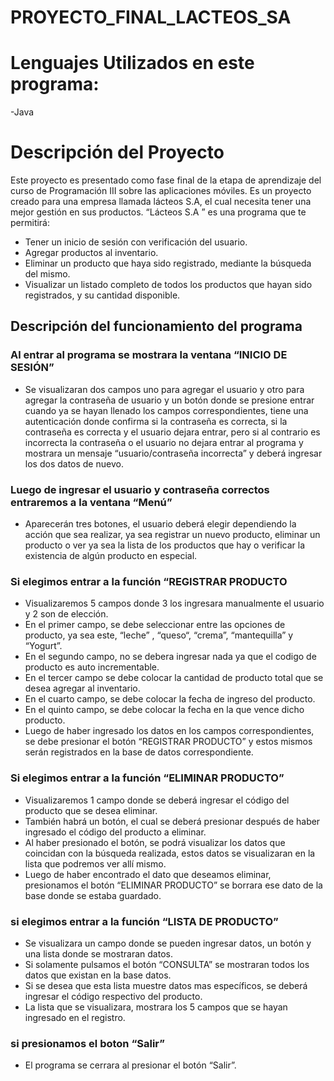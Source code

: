 # PROYECTO_FINAL_LACTEOS_SA

# Lenguajes Utilizados en este programa:
-Java

# Descripción del Proyecto
Este proyecto es presentado como fase final de la etapa de aprendizaje del curso de Programación III sobre las aplicaciones móviles. Es un proyecto creado para una empresa llamada lácteos S.A, el cual necesita tener una mejor gestión en sus productos. 
“Lácteos S.A ” es una programa que te permitirá:
- Tener un inicio de sesión con verificación del usuario.
- Agregar productos al inventario.
- Eliminar un producto que haya sido registrado, mediante la búsqueda del mismo.
- Visualizar un listado completo de todos los productos que hayan sido registrados, y su cantidad disponible.

## Descripción del funcionamiento del programa
### Al entrar al programa se mostrara la ventana “INICIO DE SESIÓN”
- Se visualizaran dos campos uno para agregar el usuario y otro para agregar la contraseña de usuario y un botón donde se presione entrar cuando ya se hayan llenado los campos correspondientes, tiene una autenticación donde confirma si la contraseña es correcta, si la contraseña es correcta y el usuario dejara entrar, pero si al contrario es incorrecta la contraseña o el usuario no dejara entrar al programa y mostrara un mensaje “usuario/contraseña incorrecta” y deberá ingresar los dos datos de nuevo.
### Luego de ingresar el usuario y contraseña correctos entraremos a la ventana “Menú”
- Aparecerán tres botones, el usuario deberá elegir dependiendo la acción que sea realizar, ya sea registrar un nuevo producto, eliminar un producto o ver ya sea la lista de los productos que hay o verificar la existencia de algún producto en especial.
### Si elegimos entrar a la función “REGISTRAR PRODUCTO
- Visualizaremos 5 campos donde 3 los ingresara manualmente el usuario y 2 son de elección.
- En el primer campo, se debe seleccionar entre las  opciones de producto, ya sea este, “leche” , “queso“, “crema”, “mantequilla” y “Yogurt”.
- En el segundo campo, no se debera ingresar nada ya que el codigo de producto es auto incrementable.
- En el tercer campo se debe colocar la cantidad de producto total que se desea agregar al inventario.
- En el cuarto campo, se debe colocar la fecha de ingreso del producto.
- En el quinto campo, se debe colocar la fecha en la que vence dicho producto.
- Luego de haber ingresado los datos en los campos correspondientes, se debe presionar el botón “REGISTRAR PRODUCTO” y estos mismos serán registrados en la base de datos correspondiente.
### Si elegimos entrar a la función “ELIMINAR PRODUCTO”
- Visualizaremos 1 campo donde se deberá ingresar el código del producto que se desea eliminar.
- También habrá un botón, el cual se deberá presionar después de haber ingresado el código del producto a eliminar.
- Al haber presionado el botón, se podrá visualizar los datos que coincidan con la búsqueda realizada, estos datos se visualizaran en la lista que podremos ver allí mismo.
- Luego de haber encontrado el dato que deseamos eliminar, presionamos el botón “ELIMINAR PRODUCTO” se borrara ese dato de la base donde se estaba guardado.
### si elegimos entrar a la función “LISTA DE PRODUCTO”
- Se visualizara un campo donde se pueden ingresar datos, un botón y una lista donde se mostraran datos.
- Si solamente pulsamos el botón “CONSULTA” se mostraran todos los datos que existan en la base datos.
- Si se desea que esta lista muestre datos mas específicos, se deberá ingresar el código respectivo del producto.
- La lista que se visualizara, mostrara los 5 campos que se hayan ingresado en el registro.
### si presionamos el boton “Salir”
- El programa se cerrara al presionar el botón “Salir”.
